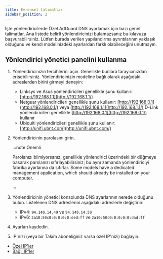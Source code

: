 ```yaml
---
title: Evrensel talimatlar
sidebar_position: 2
---
```


İşte yönlendiricilerde Özel AdGuard DNS ayarlamak için bazı genel talimatlar. Ana listede belirli yönlendiricinizi bulamazsanız bu kılavuza başvurabilirsiniz. Lütfen burada verilen yapılandırma ayrıntılarının yaklaşık olduğunu ve kendi modelinizdeki ayarlardan farklı olabileceğini unutmayın.

## Yönlendirici yönetici panelini kullanma

1. Yönlendiricinizin tercihlerini açın. Genellikle bunlara tarayıcınızdan erişebilirsiniz. Yönlendiricinizin modeline bağlı olarak aşağıdaki adreslerden birini girmeyi deneyin:
    - Linksys ve Asus yönlendiricileri genellikle şunu kullanır: [http://192.168.1.1](http://192.168.1.1/)
    - Netgear yönlendiricileri genellikle şunu kullanır: [http://192.168.0.1](http://192.168.0.1/) veya [http://192.168.1.1](http://192.168.1.1/) D-Link yönlendiricileri genellikle [http://192.168.0.1](http://192.168.0.1/) kullanır
    - Ubiquiti yönlendiricileri genellikle şunu kullanır: [http://unifi.ubnt.com](http://unifi.ubnt.com/)

2. Yönlendiricinin parolasını girin.

    :::note Önemli

    Parolanızı bilmiyorsanız, genellikle yönlendirici üzerindeki bir düğmeye basarak parolanızı sıfırlayabilirsiniz; bu aynı zamanda yönlendiriciyi fabrika ayarlarına da sıfırlar. Some models have a dedicated management application, which should already be installed on your computer.

    :::

3. Yönlendiricinin yönetici konsolunda DNS ayarlarının nerede olduğunu bulun. Listelenen DNS adreslerini aşağıdaki adreslerle değiştirin:
    - IPv4: `94.140.14.49` ve `94.140.14.59`
    - IPv6: `2a10:50c0:0:0:0:0:ded:ff` ve `2a10:50c0:0:0:0:0:dad:ff`

4. Ayarları kaydedin.

5. IP'nizi (veya bir Takım aboneliğiniz varsa özel IP'nizi) bağlayın.

- [Özel IP'ler](/private-dns/connect-devices/other-options/dedicated-ip.md)
- [Bağlı IP'ler](/private-dns/connect-devices/other-options/linked-ip.md)
